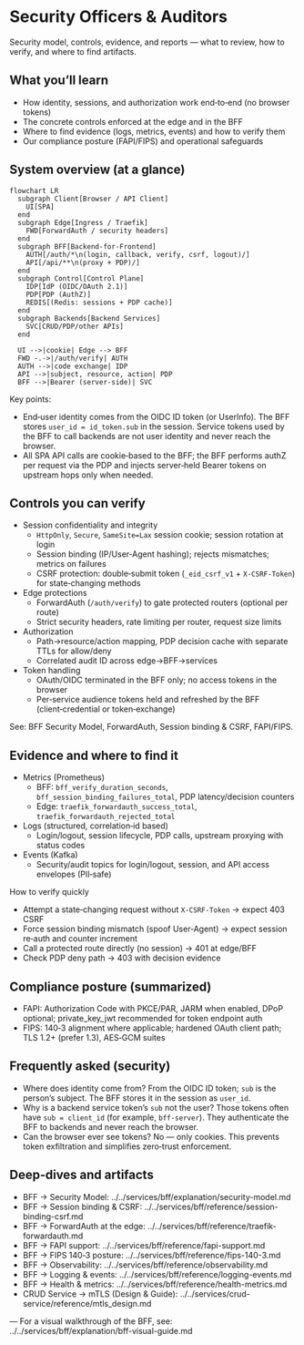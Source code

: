 # Security Officers & Auditors

Security model, controls, evidence, and reports — what to review, how to verify, and where to find artifacts.

## What you’ll learn

- How identity, sessions, and authorization work end‑to‑end (no browser tokens)
- The concrete controls enforced at the edge and in the BFF
- Where to find evidence (logs, metrics, events) and how to verify them
- Our compliance posture (FAPI/FIPS) and operational safeguards

## System overview (at a glance)

```mermaid
flowchart LR
  subgraph Client[Browser / API Client]
    UI[SPA]
  end
  subgraph Edge[Ingress / Traefik]
    FWD[ForwardAuth / security headers]
  end
  subgraph BFF[Backend‑for‑Frontend]
    AUTH[/auth/*\n(login, callback, verify, csrf, logout)/]
    API[/api/**\n(proxy + PDP)/]
  end
  subgraph Control[Control Plane]
    IDP[IdP (OIDC/OAuth 2.1)]
    PDP[PDP (AuthZ)]
    REDIS[(Redis: sessions + PDP cache)]
  end
  subgraph Backends[Backend Services]
    SVC[CRUD/PDP/other APIs]
  end

  UI -->|cookie| Edge --> BFF
  FWD -.->|/auth/verify| AUTH
  AUTH -->|code exchange| IDP
  API -->|subject, resource, action| PDP
  BFF -->|Bearer (server‑side)| SVC
```

Key points:

- End‑user identity comes from the OIDC ID token (or UserInfo). The BFF stores `user_id = id_token.sub` in the session. Service tokens used by the BFF to call backends are not user identity and never reach the browser.
- All SPA API calls are cookie‑based to the BFF; the BFF performs authZ per request via the PDP and injects server‑held Bearer tokens on upstream hops only when needed.

## Controls you can verify

- Session confidentiality and integrity
  - `HttpOnly`, `Secure`, `SameSite=Lax` session cookie; session rotation at login
  - Session binding (IP/User‑Agent hashing); rejects mismatches; metrics on failures
  - CSRF protection: double‑submit token (`_eid_csrf_v1` + `X‑CSRF‑Token`) for state‑changing methods
- Edge protections
  - ForwardAuth (`/auth/verify`) to gate protected routers (optional per route)
  - Strict security headers, rate limiting per router, request size limits
- Authorization
  - Path→resource/action mapping, PDP decision cache with separate TTLs for allow/deny
  - Correlated audit ID across edge→BFF→services
- Token handling
  - OAuth/OIDC terminated in the BFF only; no access tokens in the browser
  - Per‑service audience tokens held and refreshed by the BFF (client‑credential or token‑exchange)

See: BFF Security Model, ForwardAuth, Session binding & CSRF, FAPI/FIPS.

## Evidence and where to find it

- Metrics (Prometheus)
  - BFF: `bff_verify_duration_seconds`, `bff_session_binding_failures_total`, PDP latency/decision counters
  - Edge: `traefik_forwardauth_success_total`, `traefik_forwardauth_rejected_total`
- Logs (structured, correlation‑id based)
  - Login/logout, session lifecycle, PDP calls, upstream proxying with status codes
- Events (Kafka)
  - Security/audit topics for login/logout, session, and API access envelopes (PII‑safe)

How to verify quickly

- Attempt a state‑changing request without `X‑CSRF‑Token` → expect 403 CSRF
- Force session binding mismatch (spoof User‑Agent) → expect session re‑auth and counter increment
- Call a protected route directly (no session) → 401 at edge/BFF
- Check PDP deny path → 403 with decision evidence

## Compliance posture (summarized)

- FAPI: Authorization Code with PKCE/PAR, JARM when enabled, DPoP optional; private_key_jwt recommended for token endpoint auth
- FIPS: 140‑3 alignment where applicable; hardened OAuth client path; TLS 1.2+ (prefer 1.3), AES‑GCM suites

## Frequently asked (security)

- Where does identity come from? From the OIDC ID token; `sub` is the person’s subject. The BFF stores it in the session as `user_id`.
- Why is a backend service token’s `sub` not the user? Those tokens often have `sub = client_id` (for example, `bff-server`). They authenticate the BFF to backends and never reach the browser.
- Can the browser ever see tokens? No — only cookies. This prevents token exfiltration and simplifies zero‑trust enforcement.

## Deep‑dives and artifacts

- BFF → Security Model: ../../services/bff/explanation/security-model.md
- BFF → Session binding & CSRF: ../../services/bff/reference/session-binding-csrf.md
- BFF → ForwardAuth at the edge: ../../services/bff/reference/traefik-forwardauth.md
- BFF → FAPI support: ../../services/bff/reference/fapi-support.md
- BFF → FIPS 140‑3 posture: ../../services/bff/reference/fips-140-3.md
- BFF → Observability: ../../services/bff/reference/observability.md
- BFF → Logging & events: ../../services/bff/reference/logging-events.md
- BFF → Health & metrics: ../../services/bff/reference/health-metrics.md
- CRUD Service → mTLS (Design & Guide): ../../services/crud-service/reference/mtls_design.md

— For a visual walkthrough of the BFF, see: ../../services/bff/explanation/bff-visual-guide.md

